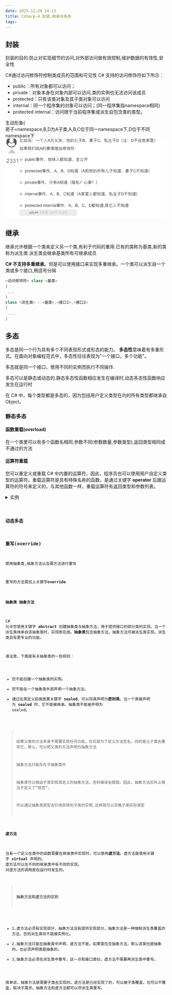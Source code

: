 ```yaml
---
date: 2023-12-28 14:13
title: Csharp-4 封装,继承与多态
tags:
---
```

## 封装
封装的目的:防止对实现细节的访问,对外部访问做有效控制,维护数据的有效性,安全性

C#通过访问修饰符控制类成员的范围和可见性
C# 支持的访问修饰符如下所示：
- public：所有对象都可以访问；
- private：对象本身在对象内部可以访问,类的实例也无法访问该成员
- protected：只有该类对象及其子类对象可以访问
- internal：同一个程序集的对象可以访问；(同一程序集指namespace相同)
- protected internal：访问限于当前程序集或派生自包含类的类型。

生动形象(  
房子=namespace,B,D为A子类,A,B,C位于同一namespace下,D位于不同namespace下
![](../../assets/Pasted%20image%2020231228145422.png)


## 继承
继承允许根据一个类来定义另一个类,有利于代码的重用.已有的类称为基类,新的类称为派生类.派生类会继承基类所有可继承成员

**C# 不支持多重继承**。但是可以使用接口来实现多重继承。一个类可以派生自一个类或多个接口,用逗号分隔
```C#
<访问修饰符> class <基类>
{
 ...
}
class <派生类> : <基类>,<接口1>,<接口2> 
{
 ...
}
```


## 多态
多态是同一个行为具有多个不同表现形式或形态的能力。
**多态性**意味着有多重形式。在面向对象编程范式中，多态性往往表现为"一个接口，多个功能"。

多态就是同一个接口，使用不同的实例而执行不同操作.

多态可以是静态或动态的.静态多态性函数相应发生在编译时,动态多态性函数响应发生在运行时

在 C# 中，每个类型都是多态的，因为包括用户定义类型在内的所有类型都继承自 Object。

### 静态多态
#### 函数重载(overload)
在一个类里可以有多个函数名相同,参数不同(参数数量,参数类型),返回类型相同或不通过的方法

#### 运算符重载
您可以重定义或重载 C# 中内置的运算符。因此，程序员也可以使用用户自定义类型的运算符。重载运算符是具有特殊名称的函数，是通过关键字 **operator** 后跟运算符的符号来定义的。与其他函数一样，重载运算符有返回类型和参数列表。

<details>
<summary>实例</summary>
	 <pre><code>
	 using System;
	 namespace OperatorOvlApplication {
	 class Box {
	      private double length;      // 长度
	      private double breadth;     // 宽度
	      private double height;      // 高度
	      
	      public double getVolume()  {
	         return length * breadth * height;
	      }
	      public void setLength( double len )
	      {
	         length = len;
	      }
	
	      public void setBreadth( double bre )
	      {
	         breadth = bre;
	      }
	
	      public void setHeight( double hei )
	      {
	         height = hei;
	      }
	      // 重载 + 运算符来把两个 Box 对象相加
	      public static Box operator+ (Box b, Box c)
	      {
	         Box box = new Box();
	         box.length = b.length + c.length;
	         box.breadth = b.breadth + c.breadth;
	         box.height = b.height + c.height;
	         return box;
		      }
	
	   }
	
	   class Tester
	   {
	      static void Main(string[] args)
	      {
	         Box Box1 = new Box();         // 声明 Box1，类型为 Box
	         Box Box2 = new Box();         // 声明 Box2，类型为 Box
	         Box Box3 = new Box();         // 声明 Box3，类型为 Box
	         double volume = 0.0;          // 体积
	
	         // Box1 详述
	         Box1.setLength(6.0);
	         Box1.setBreadth(7.0);
	         Box1.setHeight(5.0);
	
	         // Box2 详述
	         Box2.setLength(12.0);
	         Box2.setBreadth(13.0);
	         Box2.setHeight(10.0);
	
	         // Box1 的体积
	         volume = Box1.getVolume();
	         Console.WriteLine("Box1 的体积： {0}", volume);
	
	         // Box2 的体积
	         volume = Box2.getVolume();
	         Console.WriteLine("Box2 的体积： {0}", volume);
	
	         // 把两个对象相加
	         Box3 = Box1 + Box2;
	
	         // Box3 的体积
	         volume = Box3.getVolume();
	         Console.WriteLine("Box3 的体积： {0}", volume);
	         Console.ReadKey();
	      }
	   }
	}
	 </code></pre>

</details>

### 动态多态

### 重写(override)

使用抽象类,抽象方法以及需方法进行重写

重写的方法需加上关键字**override**

#### 抽象类 抽象方法
C# 允许您使用关键字 **abstract** 创建抽象类与抽象方法，用于提供接口的部分类的实现。当一个派生类继承自该抽象类时，实现即完成。**抽象类**包含抽象方法，抽象方法可被派生类实现。派生类具有更专业的功能。

请注意，下面是有关抽象类的一些规则：

- 您不能创建一个抽象类的实例。
- 您不能在一个抽象类外部声明一个抽象方法。
- 通过在类定义前面放置关键字 **sealed**，可以将类声明为**密封类**。当一个类被声明为 **sealed** 时，它不能被继承。抽象类不能被声明为 sealed。

> 如果父类的方法本身不需要实现任何功能，仅仅是为了定义方法签名，目的是让子类去覆写它，那么，可以把父类的方法声明为抽象方法
> 
> 抽象方法只能存在于抽象类中
> 
> 抽象类可以强迫子类实现其定义的抽象方法，否则编译会报错。因此，抽象方法实际上相当于定义了“规范”。
> 
> 可以通过抽象类类型去引用具体的子类的实例,这样就可以忽略子类实际类型

#### 虚方法
当有一个定义在类中的函数需要在继承类中实现时，可以使用**虚方法**。虚方法是使用关键字 **virtual** 声明的。
虚方法可以在不同的继承类中有不同的实现。
对虚方法的调用是在运行时发生的。


> **抽象方法和虚方法的区别**
- 1.虚方法必须有实现部分，抽象方法没有提供实现部分，抽象方法是一种强制派生类覆盖的方法，否则派生类将不能被实例化。
- 2.抽象方法只能在抽象类中声明，虚方法不是。如果类包含抽象方法，那么该类也是抽象的，也必须声明类是抽象的。
- 3.抽象方法必须在派生类中重写，这一点和接口类似，虚方法不需要再派生类中重写。

简单说，抽象方法是需要子类去实现的。虚方法是已经实现了的，可以被子类覆盖，也可以不覆盖，取决于需求。抽象方法和虚方法都可以供派生类重写。
